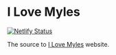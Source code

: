 # I Love Myles

[![Netlify Status](https://api.netlify.com/api/v1/badges/5e48de82-c921-4620-8f13-2bd2ab444f04/deploy-status)](https://app.netlify.com/sites/ilovemyles/deploys)

The source to [I Love Myles](https://ilovemyles.com/) website.